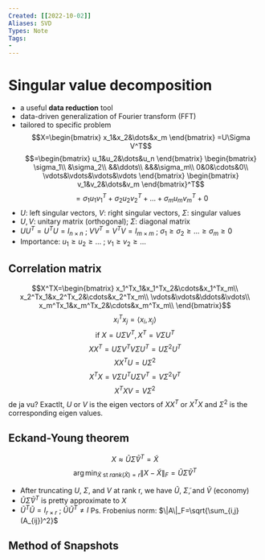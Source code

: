 ```yaml
---
Created: [[2022-10-02]]
Aliases: SVD
Types: Note
Tags: 
- 
---
```

# Singular value decomposition
- a useful **data reduction** tool
- data-driven generalization of Fourier transform (FFT)
- tailored to specific problem
$$X=\begin{bmatrix}
x_1&x_2&\dots&x_m
\end{bmatrix}
=U\Sigma V^T$$
$$=\begin{bmatrix}
u_1&u_2&\dots&u_n
\end{bmatrix}
\begin{bmatrix}
\sigma_1\\
&\sigma_2\\
&&\ddots\\
&&&\sigma_m\\
0&0&\cdots&0\\
\vdots&\vdots&\vdots&\vdots
\end{bmatrix}
\begin{bmatrix}
v_1&v_2&\dots&v_m
\end{bmatrix}^T$$
$$=\sigma_1u_1v_1^T+\sigma_2u_2v_2^T+\dots+\sigma_mu_mv_m^T+0$$
- $U$: left singular vectors, $V$: right singular vectors, $\Sigma$: singular values
- $U,V$: unitary matrix (orthogonal); $\Sigma$: diagonal matrix
- $UU^T=U^TU=I_{n\times n}$ ; $VV^T=V^TV=I_{m\times m}$ ; $\sigma_1\geq\sigma_2\geq\dots\geq\sigma_m\geq0$
- Importance: $u_1\geq u_2\geq\dots$ ; $v_1\geq v_2\geq\dots$

## Correlation matrix
$$X^TX=\begin{bmatrix}
x_1^Tx_1&x_1^Tx_2&\cdots&x_1^Tx_m\\
x_2^Tx_1&x_2^Tx_2&\cdots&x_2^Tx_m\\
\vdots&\vdots&\ddots&\vdots\\
x_m^Tx_1&x_m^Tx_2&\cdots&x_m^Tx_m\\
\end{bmatrix}$$
$$x_i^Tx_j=\langle x_i,x_j\rangle$$
$$\text{if }X=U\Sigma V^T,X^T=V\Sigma U^T$$
$$XX^T=U\Sigma V^TV\Sigma U^T=U\Sigma^2U^T$$
$$XX^TU=U\Sigma^2$$
$$X^TX=V\Sigma U^TU\Sigma V^T=V\Sigma^2V^T$$
$$X^TXV=V\Sigma^2$$
de ja vu? Exactlt, $U$ or $V$ is the eigen vectors of $XX^T$ or $X^TX$ and $\Sigma^2$ is the corresponding eigen values. 

## Eckand-Young theorem
$$X\approx \tilde U\tilde \Sigma\tilde V^T=\tilde X$$
$$\arg\min_{\tilde X\text{ st } rank(\tilde X)=r}\|X-\tilde X\|_F=\tilde U\tilde \Sigma\tilde V^T$$
- After truncating $U$, $\Sigma$, and $V$ at rank r, we have $\tilde U$, $\tilde \Sigma$, and $\tilde V$ (economy)
- $\tilde U\tilde \Sigma\tilde V^T$ is pretty approximate to $X$
- $\tilde U^T\tilde U=I_{r\times r}$ ;  $\tilde U\tilde U^T\neq I$
Ps. Frobenius norm: $\|A\|_F=\sqrt{\sum_{i,j}(A_{ij})^2}$

## Method of Snapshots
